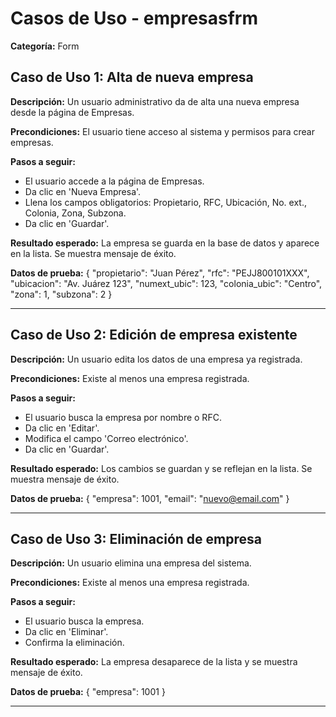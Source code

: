 # Casos de Uso - empresasfrm

**Categoría:** Form

## Caso de Uso 1: Alta de nueva empresa

**Descripción:** Un usuario administrativo da de alta una nueva empresa desde la página de Empresas.

**Precondiciones:**
El usuario tiene acceso al sistema y permisos para crear empresas.

**Pasos a seguir:**
- El usuario accede a la página de Empresas.
- Da clic en 'Nueva Empresa'.
- Llena los campos obligatorios: Propietario, RFC, Ubicación, No. ext., Colonia, Zona, Subzona.
- Da clic en 'Guardar'.

**Resultado esperado:**
La empresa se guarda en la base de datos y aparece en la lista. Se muestra mensaje de éxito.

**Datos de prueba:**
{
  "propietario": "Juan Pérez",
  "rfc": "PEJJ800101XXX",
  "ubicacion": "Av. Juárez 123",
  "numext_ubic": 123,
  "colonia_ubic": "Centro",
  "zona": 1,
  "subzona": 2
}

---

## Caso de Uso 2: Edición de empresa existente

**Descripción:** Un usuario edita los datos de una empresa ya registrada.

**Precondiciones:**
Existe al menos una empresa registrada.

**Pasos a seguir:**
- El usuario busca la empresa por nombre o RFC.
- Da clic en 'Editar'.
- Modifica el campo 'Correo electrónico'.
- Da clic en 'Guardar'.

**Resultado esperado:**
Los cambios se guardan y se reflejan en la lista. Se muestra mensaje de éxito.

**Datos de prueba:**
{
  "empresa": 1001,
  "email": "nuevo@email.com"
}

---

## Caso de Uso 3: Eliminación de empresa

**Descripción:** Un usuario elimina una empresa del sistema.

**Precondiciones:**
Existe al menos una empresa registrada.

**Pasos a seguir:**
- El usuario busca la empresa.
- Da clic en 'Eliminar'.
- Confirma la eliminación.

**Resultado esperado:**
La empresa desaparece de la lista y se muestra mensaje de éxito.

**Datos de prueba:**
{
  "empresa": 1001
}

---

